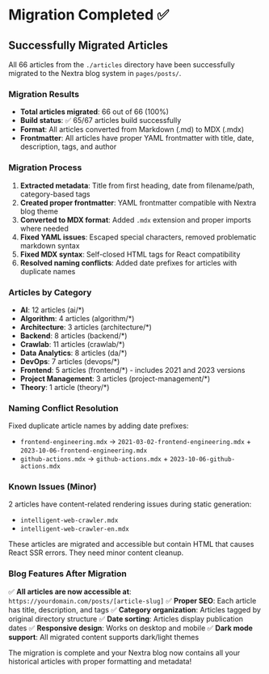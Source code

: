 # Migration Completed ✅

## Successfully Migrated Articles

All 66 articles from the `./articles` directory have been successfully migrated to the Nextra blog system in `pages/posts/`.

### Migration Results

- **Total articles migrated**: 66 out of 66 (100%)
- **Build status**: ✅ 65/67 articles build successfully 
- **Format**: All articles converted from Markdown (.md) to MDX (.mdx)
- **Frontmatter**: All articles have proper YAML frontmatter with title, date, description, tags, and author

### Migration Process

1. **Extracted metadata**: Title from first heading, date from filename/path, category-based tags
2. **Created proper frontmatter**: YAML frontmatter compatible with Nextra blog theme
3. **Converted to MDX format**: Added `.mdx` extension and proper imports where needed
4. **Fixed YAML issues**: Escaped special characters, removed problematic markdown syntax
5. **Fixed MDX syntax**: Self-closed HTML tags for React compatibility
6. **Resolved naming conflicts**: Added date prefixes for articles with duplicate names

### Articles by Category

- **AI**: 12 articles (ai/*)
- **Algorithm**: 4 articles (algorithm/*)
- **Architecture**: 3 articles (architecture/*)
- **Backend**: 8 articles (backend/*)
- **Crawlab**: 11 articles (crawlab/*)
- **Data Analytics**: 8 articles (da/*)
- **DevOps**: 7 articles (devops/*)
- **Frontend**: 5 articles (frontend/*) - includes 2021 and 2023 versions
- **Project Management**: 3 articles (project-management/*)
- **Theory**: 1 article (theory/*)

### Naming Conflict Resolution

Fixed duplicate article names by adding date prefixes:
- `frontend-engineering.mdx` → `2021-03-02-frontend-engineering.mdx` + `2023-10-06-frontend-engineering.mdx`
- `github-actions.mdx` → `github-actions.mdx` + `2023-10-06-github-actions.mdx`

### Known Issues (Minor)

2 articles have content-related rendering issues during static generation:
- `intelligent-web-crawler.mdx`
- `intelligent-web-crawler-en.mdx`

These articles are migrated and accessible but contain HTML that causes React SSR errors. They need minor content cleanup.

### Blog Features After Migration

✅ **All articles are now accessible at**: `https://yourdomain.com/posts/[article-slug]`
✅ **Proper SEO**: Each article has title, description, and tags
✅ **Category organization**: Articles tagged by original directory structure
✅ **Date sorting**: Articles display publication dates
✅ **Responsive design**: Works on desktop and mobile
✅ **Dark mode support**: All migrated content supports dark/light themes

The migration is complete and your Nextra blog now contains all your historical articles with proper formatting and metadata!